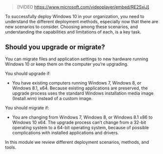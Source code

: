 > [!VIDEO https://www.microsoft.com/videoplayer/embed/RE2SxiJ]

To successfully deploy Windows 10 in your organization, you need to understand the different deployment methods, especially now that there are new scenarios to consider. Choosing among these scenarios, and understanding the capabilities and limitations of each, is a key task.

## Should you upgrade or migrate?

You can migrate files and application settings to new hardware running Windows 10 or keep them on the computer you’re upgrading.

You should upgrade if:
-	You have existing computers running Windows 7, Windows 8, or Windows 8.1, x64. Because existing applications are preserved, the upgrade process uses the standard Windows installation media image (Install.wim) instead of a custom image.

You should migrate if:
-	You are changing from Windows 7, Windows 8, or Windows 8.1 x86 to Windows 10 x64. The upgrade process can’t change from a 32-bit operating system to a 64-bit operating system, because of possible complications with installed applications and drivers.

In this module we review different deployment scenarios, methods, and tools.

